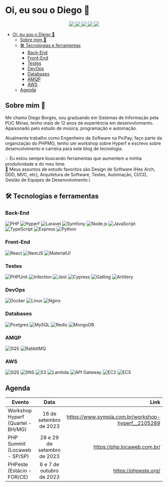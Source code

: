 # Oi, eu sou o Diego 👋

<p align="center">
  <a target="_blank" href="https://twitter.com/eudiegoborgs">
    <img src="https://img.shields.io/twitter/follow/eudiegoborgs?color=1DA1F2&logo=twitter&style=for-the-badge&label=twitter"/>
  </a>
  <a target="_blank" href="https://www.instagram.com/eudiegoborgs"><img src="https://img.shields.io/badge/Instagram-E4405F?style=for-the-badge&logo=instagram&logoColor=white">
  </a>  
  <a target="_blank" href="https://www.linkedin.com/in/eudiegoborgs">
    <img src="https://img.shields.io/badge/LinkedIn-307cc5?style=for-the-badge&logo=linkedin&logoColor=white&color=004182"/>
  </a>
  <a target="_blank" href="https://diegoborgs.com.br">
    <img src="https://img.shields.io/badge/-website-307cc5?style=for-the-badge&logo=google-chrome&logoColor=white&color=B700FF"/>
  </a>
    <a target="_blank" href="https://diegoborgs.com.br/curriculo">
    <img src="https://img.shields.io/badge/curriculum-c?style=for-the-badge&logo=adobe-acrobat-reader&logoColor=white&color=BD0807"/>
  </a>
</p>

- [Oi, eu sou o Diego 👋](#oi-eu-sou-o-diego-)
  - [Sobre mim 🚀](#sobre-mim-)
  - [🛠️ Tecnologias e ferramentas](#️-tecnologias-e-ferramentas)
    - [Back-End](#back-end)
    - [Front-End](#front-end)
    - [Testes](#testes)
    - [DevOps](#devops)
    - [Databases](#databases)
    - [AMQP](#amqp)
    - [AWS](#aws)
  - [Agenda](#agenda)

## Sobre mim 🚀
Me chamo Diego Borges, sou graduando em Sistemas de Informação pela PUC Minas, tenho mais de 12 anos de experiência em desenvolvimento. Apaixonado pelo estudo de música, programação e automação.

Atualmente trabalho como Engenheiro de Software na PicPay, faço parte da organização do PHPMG, tenho um workshop sobre Hyperf e escrevo sobre desenvolvimento e carreira para este blog de tecnologia.

💡 Eu estou sempre buscando ferramentas que aumentem a minha produtividade e do meu time.\
🌱 Meus assuntos de estudo favoritos são Design de Software (Hex Arch, DDD, MVC, etc), Arquitetura de Software, Testes, Automação, CI/CD, Gestão de Equipes de Desenvolvimento.\

## 🛠️ Tecnologias e ferramentas

### Back-End
![PHP](https://img.shields.io/badge/-PHP-000?&logo=php)
![Hyperf](https://img.shields.io/badge/-Hyperf-000?&logo=hyperf)
![Laravel](https://img.shields.io/badge/-Laravel-000?&logo=laravel)
![Symfony](https://img.shields.io/badge/-Symfony-000?&logo=symfony)
![Node.js](https://img.shields.io/badge/-Node.js-000?&logo=nodedotjs)
![JavaScript](https://img.shields.io/badge/-JavaScript-000?&logo=JavaScript)
![TypeScript](https://img.shields.io/badge/-TypeScript-000?&logo=TypeScript)
![Express](https://img.shields.io/badge/-Express-000?&logo=express)
![Python](https://img.shields.io/badge/-Python-000?&logo=python)

### Front-End
![React](https://img.shields.io/badge/-React-000?&logo=React)
![NextJS](https://img.shields.io/badge/-NextJS-000?&logo=Next.js)
![MaterialUI](https://img.shields.io/badge/Material--UI-000?logo=material-ui)

### Testes
![PHPUnit](https://img.shields.io/badge/-PHPUnit-000?&logo=phpunit)
![Infection](https://img.shields.io/badge/-Infection-000?&logo=infection)
![Jest](https://img.shields.io/badge/-Jest-000?&logo=jest)
![Cypress](https://img.shields.io/badge/-Cypress-000?&logo=cypress)
![Gatling](https://img.shields.io/badge/-Gatling-000?&logo=Gatling)
![Artillery](https://img.shields.io/badge/-Artillery-000?&logo=artillery)

### DevOps
![Docker](https://img.shields.io/badge/-Docker-000?&logo=Docker)
![Linux](https://img.shields.io/badge/-Linux-000?&logo=Linux)
![Nginx](https://img.shields.io/badge/-Nginx-000?&logo=Nginx)

### Databases
![Postgres](https://img.shields.io/badge/PostgreSQL-000?logo=PostgreSQL)
![MySQL](https://img.shields.io/badge/-MySQL-000?&logo=MySQL)
![Redis](https://img.shields.io/badge/-Redis-000?&logo=Redis)
![MongoDB](https://img.shields.io/badge/-MongoDB-000?&logo=MongoDB)

### AMQP
![SQS](https://img.shields.io/badge/-SQS-000?&logo=SQS)
![RabbitMQ](https://img.shields.io/badge/-RabbitMQ-000?&logo=rabbitmq)

### AWS
![SQS](https://img.shields.io/badge/-SQS-000?&logo=sqs)
![SNS](https://img.shields.io/badge/-SNS-000?&logo=sns)
![S3](https://img.shields.io/badge/-S3-000?&logo=s3)
![Lambda](https://img.shields.io/badge/-Lambda-000?&logo=lambda)
![API Gateway](https://img.shields.io/badge/-API_Gateway-000?&logo=apigateway)
![EC2](https://img.shields.io/badge/-EC2-000?&logo=ec2)
![ECS](https://img.shields.io/badge/-ECS-000?&logo=ecs)

## Agenda
| Evento   |      Data      |  Link |
|----------|:-------------:|------:|
| Workshop Hyperf (Quartel - BH/MG) |  16 de setembro de 2023 | https://www.sympla.com.br/workshop-hyperf__2105289 |
| PHP Summit (Locaweb - SP/SP)|    28 e 29 de setembro de 2023   |   https://php.locaweb.com.br/ |
| PHPeste (Estácio - FOR/CE) | 6 e 7 de outubro de 2023 |    https://phpeste.org/ |
